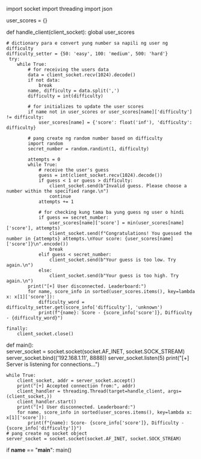 import socket 
import threading
import json


user_scores = {}

def handle_client(client_socket):
    global user_scores
    
    # dictionary para e convert yung number sa napili ng user ng difficulty
    difficulty_setter = {50: 'easy', 100: 'medium', 500: 'hard'}
     try:
        while True:
            # for receiving the users data
            data = client_socket.recv(1024).decode()
            if not data:
                break
            name, difficulty = data.split(',')
            difficulty = int(difficulty)
            
            # for initializes to update the user scores
            if name not in user_scores or user_scores[name]['difficulty'] != difficulty:
                user_scores[name] = {'score': float('inf'), 'difficulty': difficulty}
            
            # pang create ng random number based on difficulty
            import random
            secret_number = random.randint(1, difficulty)
            
            attempts = 0
            while True:
                # receive the user's guess
                guess = int(client_socket.recv(1024).decode())
                if guess < 1 or guess > difficulty:
                    client_socket.send(b"Invalid guess. Please choose a number within the specified range.\n")
                    continue
                attempts += 1
                
                # for checking kung tama ba yung guess ng user o hindi
                if guess == secret_number:
                    user_scores[name]['score'] = min(user_scores[name]['score'], attempts)
                    client_socket.send(f"Congratulations! You guessed the number in {attempts} attempts.\nYour score: {user_scores[name]['score']}\n".encode())
                    break
                elif guess < secret_number:
                    client_socket.send(b"Your guess is too low. Try again.\n")
                else:
                    client_socket.send(b"Your guess is too high. Try again.\n") 
            print("[+] User disconnected. Leaderboard:")
            for name, score_info in sorted(user_scores.items(), key=lambda x: x[1]['score']):
                difficulty_word = difficulty_setter.get(score_info['difficulty'], 'unknown')
                print(f"{name}: Score - {score_info['score']}, Difficulty - {difficulty_word}")
           
    finally:
        client_socket.close()
def main():  
    server_socket = socket.socket(socket.AF_INET, socket.SOCK_STREAM)
    server_socket.bind(('192.168.1.11', 8888))
    server_socket.listen(5)
    print("[+] Server is listening for connections...")
    
    while True:
        client_socket, addr = server_socket.accept()
        print("[+] Accepted connection from:", addr)
        client_handler = threading.Thread(target=handle_client, args=(client_socket,))
        client_handler.start()
        print("[+] User disconnected. Leaderboard:")
        for name, score_info in sorted(user_scores.items(), key=lambda x: x[1]['score']):
            print(f"{name}: Score- {score_info['score']}, Difficulty - {score_info['difficulty']}")
    # pang create ng socket object
    server_socket = socket.socket(socket.AF_INET, socket.SOCK_STREAM)
    
if __name__ == "__main__":
    main()
